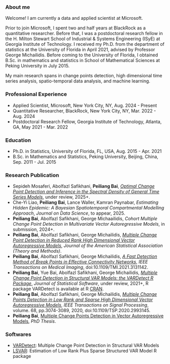 ### About me
Welcome! I am currently a data and applied scientist at Microsoft. 

Prior to join Microsoft, I spent two and half years at BlackRock as a quantitative researcher. Before that, I was a postdoctoral research fellow in the H. Milton Stewart School of Industrial & Systems Engineering (ISyE) at Georgia Institute of Technology. I received my Ph.D. from the department of statistics at the University of Florida in April 2021, advised by Professor George Michailidis. Before coming to the University of Florida, I obtained B.Sc. in mathematics and statistics in School of Mathematical Sciences at Peking University in July 2015. 

My main research spans in change points detection, high dimensional time series analysis, spatio-temporal data analysis, and machine learning. 

### Professional Experience
* Applied Scientist, Microsoft, New York City, NY, Aug. 2024 - Present
* Quantitative Researcher, BlackRock, New York City, NY, Mar. 2022 - Aug. 2024
* Postdoctoral Research Fellow, Georgia Institute of Technology, Atlanta, GA, May 2021 - Mar. 2022

### Education
* Ph.D. in Statistics, University of Florida, FL, USA, Aug. 2015 - Apr. 2021
* B.Sc. in Mathematics and Statistics, Peking University, Beijing, China, Sep. 2011 - Jul. 2015


### Research Publication
* Sepideh Mosaferi, Abolfazl Safikhani, **Peiliang Bai**, [_Optimal Change Point Detection and Inference in the Spectral Density of General Time Series Models_](https://arxiv.org/abs/2503.23211), under review, 2025+.
* Che-Yi Liao, **Peiliang Bai**, Lance Waller, Kamran Paynabar, _Estimating Hidden Epidemic: A Bayesian Spatiotemporal Compartmental Modelling Approach_, _Journal on Data Science_, to appear, 2025.
* **Peiliang Bai**, Abolfazl Safikhani, George Michaailidis, _Cohort Multiple Change Point Detection in Multivariate Vector Autoregressive Models_, in submission, 2024+.
* **Peiliang Bai**, Abolfazl Safikhani, George Michailidis, [_Multiple Change Point Detection in Reduced Rank High Dimensional Vector Autoregressive Models_](https://www.tandfonline.com/doi/abs/10.1080/01621459.2022.2079514), _Journal of the American Statistical Association (Theory and Methods)_. 
* **Peiliang Bai**, Abolfazl Safikhani, George Michailidis, [_A Fast Detection Method of Break Points in Effective Connectivity Networks_](https://ieeexplore.ieee.org/abstract/document/9627661), _IEEE Transactions on Medical Imaging_, doi:10.1109/TMI.2021.3131142.
* **Peiliang Bai**, Yue Bai, Abolfazl Safikhani, George Michailidis, [_Multiple Change Point Detection in Structural VAR Models: the VARDetect R Package_](https://arxiv.org/abs/2105.11007), _Journal of Statistical Software_, under review, 2021+, R package VARDetect is available at R [CRAN](https://CRAN.R-project.org/package=VARDetect).
* **Peiliang Bai**, Abolfazl Safikhani, George Michailidis, [_Multiple Change Points Detection in Low Rank and Sparse High Dimensional Vector Autoregressive Models_](https://ieeexplore.ieee.org/abstract/document/9091033), _IEEE Transactions on Signal Processing_, volume. 68, pp.3074-3089, 2020, doi:10.1109/TSP.2020.2993145.
* **Peiliang Bai**, [Multiple Change Points Detection in Vector Autoregressive Models](https://ufdc.ufl.edu/UFE0057394/00001), _PhD Thesis_.


### Softwares
* [VARDetect](https://CRAN.R-project.org/package=VARDetect): Multiple Change Point Detection in Structural VAR Models
* [LSVAR](https://CRAN.R-project.org/package=LSVAR): Estimation of Low Rank Plus Sparse Structured VAR Model R package
